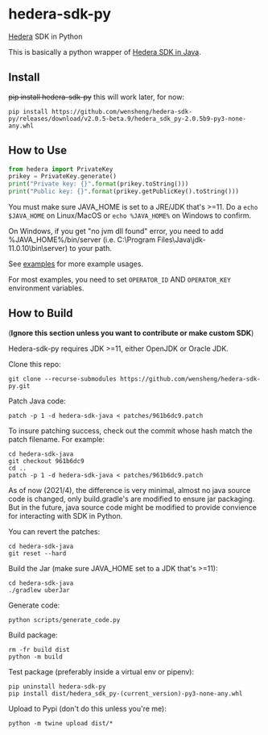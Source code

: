 # hedera-sdk-py
[Hedera](https://hedera.com/) SDK in Python

This is basically a python wrapper of [Hedera SDK in Java](https://github.com/hashgraph/hedera-sdk-java).

## Install
~~pip install hedera-sdk-py~~ this will work later, for now:

    pip install https://github.com/wensheng/hedera-sdk-py/releases/download/v2.0.5-beta.9/hedera_sdk_py-2.0.5b9-py3-none-any.whl

## How to Use
```python
from hedera import PrivateKey
prikey = PrivateKey.generate()
print("Private key: {}".format(prikey.toString()))
print("Public key: {}".format(prikey.getPublicKey().toString()))
```
You must make sure JAVA_HOME is set to a JRE/JDK that's >=11. Do a `echo $JAVA_HOME` on Linux/MacOS or `echo %JAVA_HOME%` on Windows to confirm.

On Windows, if you get "no jvm dll found" error, you need to add %JAVA_HOME%/bin/server (i.e. C:\Program Files\Java\jdk-11.0.10\bin\server) to your path.

See [examples](https://github.com/wensheng/hedera-sdk-py/tree/main/examples) for more example usages.

For most examples, you need to set `OPERATOR_ID` AND `OPERATOR_KEY` environment variables.

## How to Build
(**Ignore this section unless you want to contribute or make custom SDK**)

Hedera-sdk-py requires JDK >=11, either OpenJDK or Oracle JDK.

Clone this repo:

    git clone --recurse-submodules https://github.com/wensheng/hedera-sdk-py.git

Patch Java code:

    patch -p 1 -d hedera-sdk-java < patches/961b6dc9.patch

To insure patching success, check out the commit whose hash match the patch filename.  For example:

    cd hedera-sdk-java
    git checkout 961b6dc9
    cd ..
    patch -p 1 -d hedera-sdk-java < patches/961b6dc9.patch

As of now (2021/4), the difference is very minimal, almost no java source code is changed, only build.gradle's are modified to ensure jar packaging. But in the future, java source code might be modified to provide convience for interacting with SDK in Python.

You can revert the patches:

    cd hedera-sdk-java
    git reset --hard

Build the Jar (make sure JAVA_HOME set to a JDK that's >=11):

    cd hedera-sdk-java
    ./gradlew uberJar

Generate code:

    python scripts/generate_code.py

Build package:

    rm -fr build dist
    python -m build

Test package (preferably inside a virtual env or pipenv):

    pip uninstall hedera-sdk-py
    pip install dist/hedera_sdk_py-(current_version)-py3-none-any.whl

Upload to Pypi (don't do this unless you're me):

    python -m twine upload dist/*
